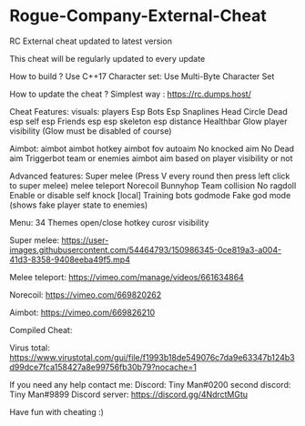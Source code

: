 # Rogue-Company-External-Cheat
RC External cheat updated to latest version

This cheat will be regularly updated to every update

How to build ?
Use C++17
Character set: Use Multi-Byte Character Set

How to update the cheat ?
Simplest way : https://rc.dumps.host/

Cheat Features:
visuals:
players Esp
Bots Esp
Snaplines
Head Circle
Dead esp
self esp
Friends esp
esp skeleton
esp distance
Healthbar
Glow
player visibility (Glow must be disabled of course)



Aimbot:
aimbot
aimbot hotkey
aimbot fov
autoaim
No knocked aim
No Dead aim
Triggerbot
team or enemies aimbot
aim based on player visibility or not

Advanced features:
Super melee (Press V every round then press left click to super melee)
melee teleport
Norecoil
Bunnyhop
Team collision
No ragdoll
Enable or disable self knock [local]
Training bots godmode
Fake god mode (shows fake player state to enemies)

Menu:
34 Themes
open/close hotkey
curosr visibility

Super melee:
https://user-images.githubusercontent.com/54464793/150986345-0ce819a3-a004-41d3-8358-9408eeba49f5.mp4

Melee teleport:
https://vimeo.com/manage/videos/661634864

Norecoil:
https://vimeo.com/669820262

Aimbot:
https://vimeo.com/669826210

Compiled Cheat:

Virus total:
https://www.virustotal.com/gui/file/f1993b18de549076c7da9e63347b124b3d99dce7fca158427a8e99756fb30b79?nocache=1

If you need any help contact me:
Discord: Tiny Man#0200
second discord: Tiny Man#9899
Discord server: https://discord.gg/4NdrctMGtu

Have fun with cheating :)
